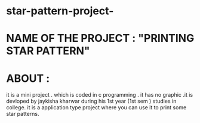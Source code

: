 # star-pattern-project-

# NAME OF THE PROJECT : "PRINTING STAR PATTERN"
# ABOUT :
it is a mini project . which is coded in c programming . it has no graphic .it is devloped by jaykisha kharwar
during his 1st year (1st sem ) studies in college. it is a application type project where you can use it to print some star 
patterns.
